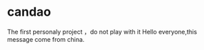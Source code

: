 # candao
The first personaly project ，do not play with it
Hello everyone,this message come from china.
